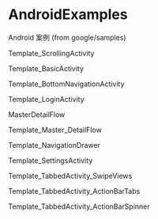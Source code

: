 # AndroidExamples
Android 案例 (from google/samples)



Template_ScrollingActivity

Template_BasicActivity


Template_BottomNavigationActivity


Template_LoginActivity


MasterDetailFlow

Template_Master_DetailFlow



Template_NavigationDrawer


Template_SettingsActivity

Template_TabbedActivity_SwipeViews

Template_TabbedActivity_ActionBarTabs


Template_TabbedActivity_ActionBarSpinner

